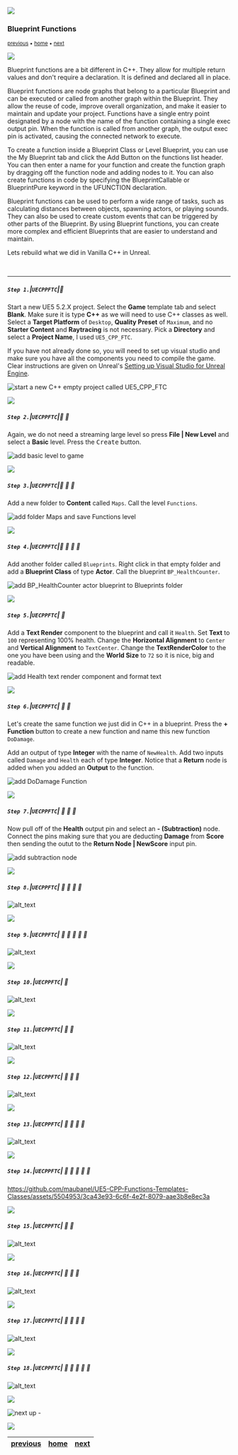 ![](../images/line3.png)

### Blueprint Functions

<sub>[previous](../vanilla-functions/README.md#user-content-vanilla-cpp-functions) • [home](../README.md#user-content-ue5-cpp-functions--templates--classes) • [next](../unreal-cpp-functions/README.md#user-content-unreal-capp-functions)</sub>

![](../images/line3.png)

Blueprint functions are a bit different in C++.  They allow for multiple return values and don't require a declaration.  It is defined and declared all in place.  

Blueprint functions are node graphs that belong to a particular Blueprint and can be executed or called from another graph within the Blueprint. They allow the reuse of code, improve overall organization, and make it easier to maintain and update your project. Functions have a single entry point designated by a node with the name of the function containing a single exec output pin. When the function is called from another graph, the output exec pin is activated, causing the connected network to execute.

To create a function inside a Blueprint Class or Level Blueprint, you can use the My Blueprint tab and click the Add Button on the functions list header. You can then enter a name for your function and create the function graph by dragging off the function node and adding nodes to it. You can also create functions in code by specifying the BlueprintCallable or BlueprintPure keyword in the UFUNCTION declaration.

Blueprint functions can be used to perform a wide range of tasks, such as calculating distances between objects, spawning actors, or playing sounds. They can also be used to create custom events that can be triggered by other parts of the Blueprint. By using Blueprint functions, you can create more complex and efficient Blueprints that are easier to understand and maintain.

Lets rebuild what we did in Vanilla C++ in Unreal.

<br>

---

##### `Step 1.`\|`UECPPFTC`|:small_blue_diamond:

Start a new UE5 5.2.X project.  Select the **Game** template tab and select **Blank**.  Make sure it is type **C++** as we will need to use C++ classes as well.  Select a **Target Platform** of `Desktop`, **Quality Preset** of `Maximum`, and no **Starter Content** and **Raytracing** is not necessary. Pick a **Directory** and select a **Project Name**, I used `UE5_CPP_FTC`.

If you have not already done so, you will need to set up visual studio and make sure you have all the components you need to compile the game.  Clear instructions are given on Unreal's [Setting up Visual Studio for Unreal Engine](https://docs.unrealengine.com/4.26/en-US/ProductionPipelines/DevelopmentSetup/VisualStudioSetup/).

![start a new C++ empty project called UE5_CPP_FTC](images/UE5CPPFTCProject.png)

![](../images/line2.png)

##### `Step 2.`\|`UECPPFTC`|:small_blue_diamond: :small_blue_diamond: 

Again, we do not need a streaming large level so press **File | New Level** and select a **Basic** level. Press the <kbd>Create</kbd> button.

![add basic level to game](images/NewLevel.png)

![](../images/line2.png)

##### `Step 3.`\|`UECPPFTC`|:small_blue_diamond: :small_blue_diamond: :small_blue_diamond:

Add a new folder to **Content** called `Maps`.  Call the level `Functions`.

![add folder Maps and save Functions level](images/saveLevel.png)

![](../images/line2.png)

##### `Step 4.`\|`UECPPFTC`|:small_blue_diamond: :small_blue_diamond: :small_blue_diamond: :small_blue_diamond:

Add another folder called `Blueprints`.  Right click in that empty folder and add a **Blueprint Class** of type **Actor**.  Call the blueprint `BP_HealthCounter`.

![add BP_HealthCounter actor blueprint to Blueprints folder](images/bp_healthCounter.png)

![](../images/line2.png)

##### `Step 5.`\|`UECPPFTC`| :small_orange_diamond:

Add a **Text Render** component to the blueprint and call it `Health`. Set **Text** to `100` representing 100% health.  Change the **Horizontal Alignment** to `Center` and **Vertical Alignment** to `TextCenter`.  Change the **TextRenderColor** to the one you have been using and the **World Size** to `72` so it is nice, big and readable.

![add Health text render component and format text](images/healthTextComponent.png)

![](../images/line2.png)

##### `Step 6.`\|`UECPPFTC`| :small_orange_diamond: :small_blue_diamond:

Let's create the same function we just did in C++ in a blueprint.  Press the **+ Function** button to create a new function and name this new function `DoDamage`.

 Add an output of type **Integer** with the name of `NewHealth`.  Add two inputs called `Damage` and `Health` each of type **Integer**.  Notice that a **Return** node is added when you added an **Output** to the function.

![add DoDamage Function](images/doDamageParamsReturn.png)

![](../images/line2.png)

##### `Step 7.`\|`UECPPFTC`| :small_orange_diamond: :small_blue_diamond: :small_blue_diamond:

Now pull off of the **Health** output pin and select an **- (Subtraction)** node.  Connect the pins making sure that you are deducting **Damage** from **Score** then sending the outut to the **Return Node | NewScore** input pin.

![add subtraction node](images/defineFunction.png)

![](../images/line2.png)

##### `Step 8.`\|`UECPPFTC`| :small_orange_diamond: :small_blue_diamond: :small_blue_diamond: :small_blue_diamond:

![alt_text](images/delayDoDamage.png)

![](../images/line2.png)

##### `Step 9.`\|`UECPPFTC`| :small_orange_diamond: :small_blue_diamond: :small_blue_diamond: :small_blue_diamond: :small_blue_diamond:

![alt_text](images/playerHealthVar.png)

![](../images/line2.png)

##### `Step 10.`\|`UECPPFTC`| :large_blue_diamond:

![alt_text](images/doDamageToText.png)

![](../images/line2.png)

##### `Step 11.`\|`UECPPFTC`| :large_blue_diamond: :small_blue_diamond: 

![alt_text](images/setText.png)

![](../images/line2.png)

##### `Step 12.`\|`UECPPFTC`| :large_blue_diamond: :small_blue_diamond: :small_blue_diamond: 

![alt_text](images/dragBPHealthCounterIntoLevel.png)

![](../images/line2.png)

##### `Step 13.`\|`UECPPFTC`| :large_blue_diamond: :small_blue_diamond: :small_blue_diamond:  :small_blue_diamond: 

![alt_text](images/defaultPlayerStart.png)

![](../images/line2.png)

##### `Step 14.`\|`UECPPFTC`| :large_blue_diamond: :small_blue_diamond: :small_blue_diamond: :small_blue_diamond:  :small_blue_diamond: 

https://github.com/maubanel/UE5-CPP-Functions-Templates-Classes/assets/5504953/3ca43e93-6c6f-4e2f-8079-aae3b8e8ec3a

![](../images/line2.png)

##### `Step 15.`\|`UECPPFTC`| :large_blue_diamond: :small_orange_diamond: 

![alt_text](images/checkHealthAboveZero.png)

![](../images/line2.png)

##### `Step 16.`\|`UECPPFTC`| :large_blue_diamond: :small_orange_diamond:   :small_blue_diamond: 

![alt_text](images/falseBranchPath.png)

![](../images/line2.png)

##### `Step 17.`\|`UECPPFTC`| :large_blue_diamond: :small_orange_diamond: :small_blue_diamond: :small_blue_diamond:

![alt_text](images/addDeathMessage.png)

![](../images/line2.png)

##### `Step 18.`\|`UECPPFTC`| :large_blue_diamond: :small_orange_diamond: :small_blue_diamond: :small_blue_diamond: :small_blue_diamond:

![alt_text](images/playerIsDead2.png)



![](../images/line.png)

<!-- <img src="https://via.placeholder.com/1000x100/45D7CA/000000/?text=Next Up - Unreal CPP Functions"> -->

![next up - ](images/banner.png)

![](../images/line.png)

| [previous](../vanilla-functions/README.md#user-content-vanilla-cpp-functions)| [home](../README.md#user-content-ue5-cpp-functions--templates--classes) | [next](../unreal-cpp-functions/README.md#user-content-unreal-capp-functions)|
|---|---|---|
